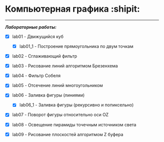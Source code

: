 # Компьютерная графика :shipit:
***
***Лабораторные работы:***

- [X] lab01 - Движущийся куб
  - [X] lab01_1 - Построение прямоугольника по двум точкам
- [X] lab02 - Сглаживающий фильтр
- [X] lab03 - Рисование линий алгоритмом Брезенхема
- [X] lab04 - Фильтр Собеля
- [X] lab05 - Отсечение линий многоугольником
- [X] lab06 - Заливка фигуры (линиями)
  - [X] lab06_1 - Заливка фигуры (рекурсивно и попиксельно)
- [X] lab07 - Поворот фигуры относительно оси OZ
- [X] lab08 - Освещение пирамиды точечным источником света
- [X] lab09 - Рисование плоскостей алгоритмом Z буфера

